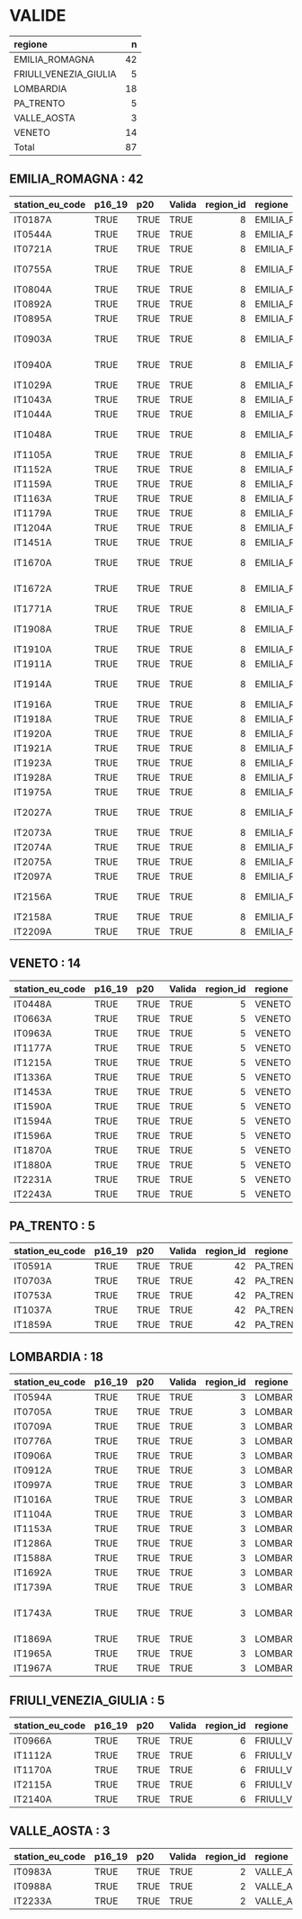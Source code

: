 
# VALIDE


|regione               |  n|
|:---------------------|--:|
|EMILIA_ROMAGNA        | 42|
|FRIULI_VENEZIA_GIULIA |  5|
|LOMBARDIA             | 18|
|PA_TRENTO             |  5|
|VALLE_AOSTA           |  3|
|VENETO                | 14|
|Total                 | 87|

## EMILIA_ROMAGNA : 42


|station_eu_code |p16_19 |p20  |Valida | region_id|regione        |provincia          |
|:---------------|:------|:----|:------|---------:|:--------------|:------------------|
|IT0187A         |TRUE   |TRUE |TRUE   |         8|EMILIA_ROMAGNA |Ferrara            |
|IT0544A         |TRUE   |TRUE |TRUE   |         8|EMILIA_ROMAGNA |Piacenza           |
|IT0721A         |TRUE   |TRUE |TRUE   |         8|EMILIA_ROMAGNA |Modena             |
|IT0755A         |TRUE   |TRUE |TRUE   |         8|EMILIA_ROMAGNA |Forli'-Cesena      |
|IT0804A         |TRUE   |TRUE |TRUE   |         8|EMILIA_ROMAGNA |Parma              |
|IT0892A         |TRUE   |TRUE |TRUE   |         8|EMILIA_ROMAGNA |Bologna            |
|IT0895A         |TRUE   |TRUE |TRUE   |         8|EMILIA_ROMAGNA |Ravenna            |
|IT0903A         |TRUE   |TRUE |TRUE   |         8|EMILIA_ROMAGNA |Reggio nell'Emilia |
|IT0940A         |TRUE   |TRUE |TRUE   |         8|EMILIA_ROMAGNA |Reggio nell'Emilia |
|IT1029A         |TRUE   |TRUE |TRUE   |         8|EMILIA_ROMAGNA |Bologna            |
|IT1043A         |TRUE   |TRUE |TRUE   |         8|EMILIA_ROMAGNA |Rimini             |
|IT1044A         |TRUE   |TRUE |TRUE   |         8|EMILIA_ROMAGNA |Rimini             |
|IT1048A         |TRUE   |TRUE |TRUE   |         8|EMILIA_ROMAGNA |Forli'-Cesena      |
|IT1105A         |TRUE   |TRUE |TRUE   |         8|EMILIA_ROMAGNA |Parma              |
|IT1152A         |TRUE   |TRUE |TRUE   |         8|EMILIA_ROMAGNA |Modena             |
|IT1159A         |TRUE   |TRUE |TRUE   |         8|EMILIA_ROMAGNA |Bologna            |
|IT1163A         |TRUE   |TRUE |TRUE   |         8|EMILIA_ROMAGNA |Bologna            |
|IT1179A         |TRUE   |TRUE |TRUE   |         8|EMILIA_ROMAGNA |Ferrara            |
|IT1204A         |TRUE   |TRUE |TRUE   |         8|EMILIA_ROMAGNA |Ravenna            |
|IT1451A         |TRUE   |TRUE |TRUE   |         8|EMILIA_ROMAGNA |Bologna            |
|IT1670A         |TRUE   |TRUE |TRUE   |         8|EMILIA_ROMAGNA |Forli'-Cesena      |
|IT1672A         |TRUE   |TRUE |TRUE   |         8|EMILIA_ROMAGNA |Reggio nell'Emilia |
|IT1771A         |TRUE   |TRUE |TRUE   |         8|EMILIA_ROMAGNA |Modena             |
|IT1908A         |TRUE   |TRUE |TRUE   |         8|EMILIA_ROMAGNA |Forli'-Cesena      |
|IT1910A         |TRUE   |TRUE |TRUE   |         8|EMILIA_ROMAGNA |Parma              |
|IT1911A         |TRUE   |TRUE |TRUE   |         8|EMILIA_ROMAGNA |Parma              |
|IT1914A         |TRUE   |TRUE |TRUE   |         8|EMILIA_ROMAGNA |Reggio nell'Emilia |
|IT1916A         |TRUE   |TRUE |TRUE   |         8|EMILIA_ROMAGNA |Rimini             |
|IT1918A         |TRUE   |TRUE |TRUE   |         8|EMILIA_ROMAGNA |Ferrara            |
|IT1920A         |TRUE   |TRUE |TRUE   |         8|EMILIA_ROMAGNA |Modena             |
|IT1921A         |TRUE   |TRUE |TRUE   |         8|EMILIA_ROMAGNA |Modena             |
|IT1923A         |TRUE   |TRUE |TRUE   |         8|EMILIA_ROMAGNA |Piacenza           |
|IT1928A         |TRUE   |TRUE |TRUE   |         8|EMILIA_ROMAGNA |Ravenna            |
|IT1975A         |TRUE   |TRUE |TRUE   |         8|EMILIA_ROMAGNA |Piacenza           |
|IT2027A         |TRUE   |TRUE |TRUE   |         8|EMILIA_ROMAGNA |Forli'-Cesena      |
|IT2073A         |TRUE   |TRUE |TRUE   |         8|EMILIA_ROMAGNA |Modena             |
|IT2074A         |TRUE   |TRUE |TRUE   |         8|EMILIA_ROMAGNA |Piacenza           |
|IT2075A         |TRUE   |TRUE |TRUE   |         8|EMILIA_ROMAGNA |Bologna            |
|IT2097A         |TRUE   |TRUE |TRUE   |         8|EMILIA_ROMAGNA |Bologna            |
|IT2156A         |TRUE   |TRUE |TRUE   |         8|EMILIA_ROMAGNA |Reggio nell'Emilia |
|IT2158A         |TRUE   |TRUE |TRUE   |         8|EMILIA_ROMAGNA |Rimini             |
|IT2209A         |TRUE   |TRUE |TRUE   |         8|EMILIA_ROMAGNA |Ravenna            |


## VENETO : 14


|station_eu_code |p16_19 |p20  |Valida | region_id|regione |provincia |
|:---------------|:------|:----|:------|---------:|:-------|:---------|
|IT0448A         |TRUE   |TRUE |TRUE   |         5|VENETO  |Venezia   |
|IT0663A         |TRUE   |TRUE |TRUE   |         5|VENETO  |Vicenza   |
|IT0963A         |TRUE   |TRUE |TRUE   |         5|VENETO  |Venezia   |
|IT1177A         |TRUE   |TRUE |TRUE   |         5|VENETO  |Vicenza   |
|IT1215A         |TRUE   |TRUE |TRUE   |         5|VENETO  |Rovigo    |
|IT1336A         |TRUE   |TRUE |TRUE   |         5|VENETO  |Verona    |
|IT1453A         |TRUE   |TRUE |TRUE   |         5|VENETO  |Padova    |
|IT1590A         |TRUE   |TRUE |TRUE   |         5|VENETO  |Treviso   |
|IT1594A         |TRUE   |TRUE |TRUE   |         5|VENETO  |Belluno   |
|IT1596A         |TRUE   |TRUE |TRUE   |         5|VENETO  |Treviso   |
|IT1870A         |TRUE   |TRUE |TRUE   |         5|VENETO  |Padova    |
|IT1880A         |TRUE   |TRUE |TRUE   |         5|VENETO  |Padova    |
|IT2231A         |TRUE   |TRUE |TRUE   |         5|VENETO  |Treviso   |
|IT2243A         |TRUE   |TRUE |TRUE   |         5|VENETO  |Verona    |


## PA_TRENTO : 5


|station_eu_code |p16_19 |p20  |Valida | region_id|regione   |provincia |
|:---------------|:------|:----|:------|---------:|:---------|:---------|
|IT0591A         |TRUE   |TRUE |TRUE   |        42|PA_TRENTO |Trento    |
|IT0703A         |TRUE   |TRUE |TRUE   |        42|PA_TRENTO |Trento    |
|IT0753A         |TRUE   |TRUE |TRUE   |        42|PA_TRENTO |Trento    |
|IT1037A         |TRUE   |TRUE |TRUE   |        42|PA_TRENTO |Trento    |
|IT1859A         |TRUE   |TRUE |TRUE   |        42|PA_TRENTO |Trento    |


## LOMBARDIA : 18


|station_eu_code |p16_19 |p20  |Valida | region_id|regione   |provincia             |
|:---------------|:------|:----|:------|---------:|:---------|:---------------------|
|IT0594A         |TRUE   |TRUE |TRUE   |         3|LOMBARDIA |Brescia               |
|IT0705A         |TRUE   |TRUE |TRUE   |         3|LOMBARDIA |Milano                |
|IT0709A         |TRUE   |TRUE |TRUE   |         3|LOMBARDIA |Mantova               |
|IT0776A         |TRUE   |TRUE |TRUE   |         3|LOMBARDIA |Lecco                 |
|IT0906A         |TRUE   |TRUE |TRUE   |         3|LOMBARDIA |Sondrio               |
|IT0912A         |TRUE   |TRUE |TRUE   |         3|LOMBARDIA |Pavia                 |
|IT0997A         |TRUE   |TRUE |TRUE   |         3|LOMBARDIA |Bergamo               |
|IT1016A         |TRUE   |TRUE |TRUE   |         3|LOMBARDIA |Milano                |
|IT1104A         |TRUE   |TRUE |TRUE   |         3|LOMBARDIA |Pavia                 |
|IT1153A         |TRUE   |TRUE |TRUE   |         3|LOMBARDIA |Cremona               |
|IT1286A         |TRUE   |TRUE |TRUE   |         3|LOMBARDIA |Lodi                  |
|IT1588A         |TRUE   |TRUE |TRUE   |         3|LOMBARDIA |Varese                |
|IT1692A         |TRUE   |TRUE |TRUE   |         3|LOMBARDIA |Milano                |
|IT1739A         |TRUE   |TRUE |TRUE   |         3|LOMBARDIA |Cremona               |
|IT1743A         |TRUE   |TRUE |TRUE   |         3|LOMBARDIA |Monza e della Brianza |
|IT1869A         |TRUE   |TRUE |TRUE   |         3|LOMBARDIA |Mantova               |
|IT1965A         |TRUE   |TRUE |TRUE   |         3|LOMBARDIA |Lodi                  |
|IT1967A         |TRUE   |TRUE |TRUE   |         3|LOMBARDIA |Sondrio               |


## FRIULI_VENEZIA_GIULIA : 5


|station_eu_code |p16_19 |p20  |Valida | region_id|regione               |provincia |
|:---------------|:------|:----|:------|---------:|:---------------------|:---------|
|IT0966A         |TRUE   |TRUE |TRUE   |         6|FRIULI_VENEZIA_GIULIA |Udine     |
|IT1112A         |TRUE   |TRUE |TRUE   |         6|FRIULI_VENEZIA_GIULIA |Pordenone |
|IT1170A         |TRUE   |TRUE |TRUE   |         6|FRIULI_VENEZIA_GIULIA |Udine     |
|IT2115A         |TRUE   |TRUE |TRUE   |         6|FRIULI_VENEZIA_GIULIA |Pordenone |
|IT2140A         |TRUE   |TRUE |TRUE   |         6|FRIULI_VENEZIA_GIULIA |Udine     |


## VALLE_AOSTA : 3


|station_eu_code |p16_19 |p20  |Valida | region_id|regione     |provincia |
|:---------------|:------|:----|:------|---------:|:-----------|:---------|
|IT0983A         |TRUE   |TRUE |TRUE   |         2|VALLE_AOSTA |Aosta     |
|IT0988A         |TRUE   |TRUE |TRUE   |         2|VALLE_AOSTA |Aosta     |
|IT2233A         |TRUE   |TRUE |TRUE   |         2|VALLE_AOSTA |Aosta     |

